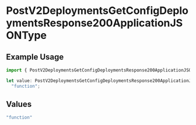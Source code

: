 # PostV2DeploymentsGetConfigDeploymentsResponse200ApplicationJSONType

## Example Usage

```typescript
import { PostV2DeploymentsGetConfigDeploymentsResponse200ApplicationJSONType } from "orq-poc-typescript/models/operations";

let value: PostV2DeploymentsGetConfigDeploymentsResponse200ApplicationJSONType =
  "function";
```

## Values

```typescript
"function"
```